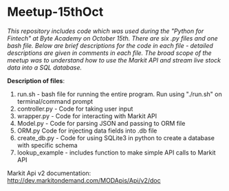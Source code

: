 # Meetup-15thOct

*This repository includes code which was used during the "Python for Fintech" at Byte Academy on October 15th. There are six .py files and one bash file. Below are brief descriptions for the code in each file - detailed descriptions are given in comments in each file. The broad scope of the meetup was to understand how to use the Markit API and stream live stock data into a SQL database.*

**Description of files**:
1) run.sh - bash file for running the entire program. Run using "./run.sh" on terminal/command prompt
2) controller.py - Code for taking user input
3) wrapper.py - Code for interacting with Markit API
4) Model.py - Code for parsing JSON and passing to ORM file 
5) ORM.py Code for injecting data fields into .db file
6) create_db.py - Code for using SQLite3 in python to create a database with specific schema
7) lookup_example - includes function to make simple API calls to Markit API

Markit Api v2 documentation: http://dev.markitondemand.com/MODApis/Api/v2/doc
